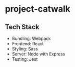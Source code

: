 # project-catwalk



## Tech Stack
- Bundling: Webpack
- Frontend: React
- Styling: Sass
- Server: Node with Express
- Testing: Jest